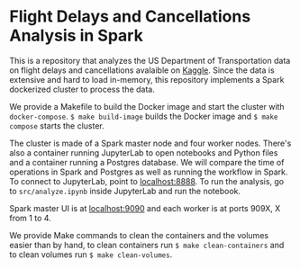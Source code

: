 # Flight Delays and Cancellations Analysis in Spark

This is a repository that analyzes the US Department of Transportation data on flight delays and cancellations avalaible on [Kaggle](https://www.kaggle.com/datasets/yuanyuwendymu/airline-delay-and-cancellation-data-2009-2018). Since the data is extensive and hard to load in-memory, this repository implements a Spark dockerized cluster to process the data.

We provide a Makefile to build the Docker image and start the cluster with `docker-compose`. `$ make build-image` builds the Docker image and `$ make compose` starts the cluster.

The cluster is made of a Spark master node and four worker nodes. There's also a container running JupyterLab to open notebooks and Python files and a container running a Postgres database. We will compare the time of operations in Spark and Postgres as well as running the workflow in Spark. To connect to JupyterLab, point to <localhost:8888>. To run the analysis, go to `src/analyze.ipynb` inside JupyterLab and run the notebook.

Spark master UI is at <localhost:9090> and each worker is at ports 909X, X from 1 to 4.

We provide Make commands to clean the containers and the volumes easier than by hand, to clean containers run `$ make clean-containers` and to clean volumes run `$ make clean-volumes`.